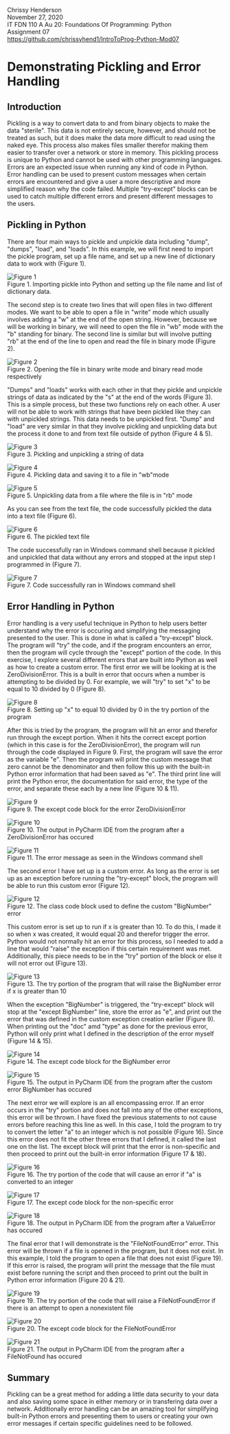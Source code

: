 Chrissy Henderson  
November 27, 2020  
IT FDN 110 A Au 20: Foundations Of Programming: Python  
Assignment 07  
https://github.com/chrissyhend1/IntroToProg-Python-Mod07  
# Demonstrating Pickling and Error Handling  

## Introduction
Pickling is a way to convert data to and from binary objects to make the data "sterile". This data is not entirely secure, however, and should not be treated as such, but it does make the data more difficult to read using the naked eye. This process also makes files smaller therefor making them easier to transfer over a network or store in memory. This pickling process is unique to Python and cannot be used with other programming languages.  
Errors are an expected issue when running any kind of code in Python. Error handling can be used to present custom messages when certain errors are encountered and give a user a more descriptive and more simplified reason why the code failed. Multiple "try-except" blocks can be used to catch multiple different errors and present different messages to the users.

## Pickling in Python  
There are four main ways to pickle and unpickle data including "dump", "dumps", "load", and "loads". In this example, we will first need to import the pickle program, set up a file name, and set up a new line of dictionary data to work with (Figure 1).

![Figure 1](Fig1.PNG "Figure1")  
Figure 1. Importing pickle into Python and setting up the file name and list of dictionary data.

The second step is to create two lines that will open files in two different modes. We want to be able to open a file in "write" mode which usually involves adding a "w" at the end of the open string. However, because we will be working in binary, we will need to open the file in "wb" mode with the "b" standing for binary. The second line is similar but will involve putting "rb" at the end of the line to open and read the file in binary mode (Figure 2).

![Figure 2](Fig2.PNG "Figure2")  
Figure 2. Opening the file in binary write mode and binary read mode respectively

"Dumps" and "loads" works with each other in that they pickle and unpickle strings of data as indicated by the "s" at the end of the words (Figure 3). This is a simple process, but these two functions rely on each other. A user will not be able to work with strings that have been pickled like they can with unpickled strings. This data needs to be unpickled first. "Dump" and "load" are very similar in that they involve pickling and unpickling data but the process it done to and from text file outside of python (Figure 4 & 5). 

![Figure 3](Fig3.PNG "Figure3")  
Figure 3. Pickling and unpickling a string of data

![Figure 4](https://github.com/chrissyhend1/IntroToProg-Python-Mod07/blob/main/docs/Fig4.PNG "Figure4")  
Figure 4. Pickling data and saving it to a file in "wb"mode  

![Figure 5](https://github.com/chrissyhend1/IntroToProg-Python-Mod07/blob/main/docs/Fig5.PNG "Figure5")  
Figure 5. Unpickling data from a file where the file is in "rb" mode

As you can see from the text file, the code successfully pickled the data into a text file (Figure 6).

![Figure 6](https://github.com/chrissyhend1/IntroToProg-Python-Mod07/blob/main/docs/Fig6.PNG "Figure6")  
Figure 6. The pickled text file

The code successfully ran in Windows command shell because it pickled and unpickled that data without any errors and stopped at the input step I programmed in (Figure 7).

![Figure 7](https://github.com/chrissyhend1/IntroToProg-Python-Mod07/blob/main/docs/Fig7.PNG "Figure7")  
Figure 7. Code successfully ran in Windows command shell

## Error Handling in Python
Error handling is a very useful technique in Python to help users better understand why the error is occuring and simplifying the messaging presented to the user. This is done in what is called a "try-except" block. The program will "try" the code, and if the program encounters an error, then the program will cycle through the "except" portion of the code. In this exercise, I explore several different errors that are built into Python as well as how to create a custom error.
The first error we will be looking at is the ZeroDivisionError. This is a built in error that occurs when a number is attempting to be divided by 0. For example, we will "try" to set "x" to be equal to 10 divided by 0 (Figure 8).

![Figure 8](https://github.com/chrissyhend1/IntroToProg-Python-Mod07/blob/main/docs/Fig8.PNG "Figure8")  
Figure 8. Setting up "x" to equal 10 divided by 0 in the try portion of the program

After this is tried by the program, the program will hit an error and therefor run through the except portion. When it hits the correct except portion (which in this case is for the ZeroDivisionError), the program will run through the code displayed in Figure 9. First, the program will save the error as the variable "e". Then the program will print the custom message that zero cannot be the denominator and then follow this up with the built-in Python error information that had been saved as "e". The third print line will print the Python error, the documentation for said error, the type of the error, and separate these each by a new line (Figure 10 & 11).


![Figure 9](https://github.com/chrissyhend1/IntroToProg-Python-Mod07/blob/main/docs/Fig9.PNG "Figure9")  
Figure 9. The except code block for the error ZeroDivisionError

![Figure 10](https://github.com/chrissyhend1/IntroToProg-Python-Mod07/blob/main/docs/Fig10.PNG "Figure10")  
Figure 10. The output in PyCharm IDE from the program after a ZeroDivisionError has occured

![Figure 11](https://github.com/chrissyhend1/IntroToProg-Python-Mod07/blob/main/docs/Fig11.PNG "Figure11")  
Figure 11. The error message as seen in the Windows command shell

The second error I have set up is a custom error. As long as the error is set up as an exception before running the "try-except" block, the program will be able to run this custom error (Figure 12).

![Figure 12](https://github.com/chrissyhend1/IntroToProg-Python-Mod07/blob/main/docs/Fig12.PNG "Figure12")  
Figure 12. The class code block used to define the custom "BigNumber" error

This custom error is set up to run if x is greater than 10. To do this, I made it so when x was created, it would equal 20 and therefor trigger the error. Python would not normally hit an error for this process, so I needed to add a line that would "raise" the exception if this certain requirement was met. Additionally, this piece needs to be in the "try" portion of the block or else it will not error out (Figure 13).

![Figure 13](https://github.com/chrissyhend1/IntroToProg-Python-Mod07/blob/main/docs/Fig13.PNG "Figure13")  
Figure 13. The try portion of the program that will raise the BigNumber error if x is greater than 10

When the exception "BigNumber" is triggered, the "try-except" block will stop at the "except BigNumber" line, store the error as "e", and print out the error that was defined in the custom exception creation earlier (Figure 9). When printing out the "doc" amd "type" as done for the previous error, Python will only print what I defined in the description of the error myself (Figure 14 & 15).

![Figure 14](https://github.com/chrissyhend1/IntroToProg-Python-Mod07/blob/main/docs/Fig14.PNG "Figure14")  
Figure 14. The except code block for the BigNumber error

![Figure 15](https://github.com/chrissyhend1/IntroToProg-Python-Mod07/blob/main/docs/Fig15.PNG "Figure15")  
Figure 15. The output in PyCharm IDE from the program after the custom error BigNumber has occured

The next error we will explore is an all encompassing error. If an error occurs in the "try" portion and does not fall into any of the other exceptions, this error will be thrown. I have fixed the previous statements to not cause errors before reaching this line as well. In this case, I told the program to try to convert the letter "a" to an integer which is not possible (Figure 16). Since this error does not fit the other three errors that I defined, it called the last one on the list. The except block will print that the error is non-specific and then proceed to print out the built-in error information (Figure 17 & 18).

![Figure 16](https://github.com/chrissyhend1/IntroToProg-Python-Mod07/blob/main/docs/Fig16.PNG "Figure16")  
Figure 16. The try portion of the code that will cause an error if "a" is converted to an integer

![Figure 17](https://github.com/chrissyhend1/IntroToProg-Python-Mod07/blob/main/docs/Fig17.PNG "Figure17")  
Figure 17. The except code block for the non-specific error

![Figure 18](https://github.com/chrissyhend1/IntroToProg-Python-Mod07/blob/main/docs/Fig18.PNG "Figure18")  
Figure 18. The output in PyCharm IDE from the program after a ValueError has occured

The final error that I will demonstrate is the "FileNotFoundError" error. This error will be thrown if a file is opened in the program, but it does not exist. In this example, I told the program to open a file that does not exist (Figure 19). If this error is raised, the program will print the message that the file must exist before running the script and then proceed to print out the built in Python error information (Figure 20 & 21).

![Figure 19](https://github.com/chrissyhend1/IntroToProg-Python-Mod07/blob/main/docs/Fig19.PNG "Figure19")  
Figure 19. The try portion of the code that will raise a FileNotFoundError if there is an attempt to open a nonexistent file

![Figure 20](https://github.com/chrissyhend1/IntroToProg-Python-Mod07/blob/main/docs/Fig20.PNG "Figure20")  
Figure 20. The except code block for the FileNotFoundError

![Figure 21](https://github.com/chrissyhend1/IntroToProg-Python-Mod07/blob/main/docs/Fig21.PNG "Figure21")  
Figure 21. The output in PyCharm IDE from the program after a FileNotFound has occured  

## Summary  
Pickling can be a great method for adding a little data security to your data and also saving some space in either memory or in transfering data over a network. Additionally error handling can be an amazing tool for simplifying built-in Python errors and presenting them to users or creating your own error messages if certain specific guidelines need to be followed.
